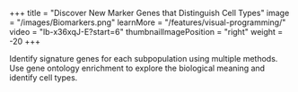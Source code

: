 +++
title = "Discover New Marker Genes that Distinguish Cell Types"
image = "/images/Biomarkers.png"
learnMore = "/features/visual-programming/"
video = "lb-x36xqJ-E?start=6"
thumbnailImagePosition = "right"
weight = -20
+++

Identify signature genes for each subpopulation using multiple methods. Use gene ontology enrichment to explore the biological meaning and identify cell types.
